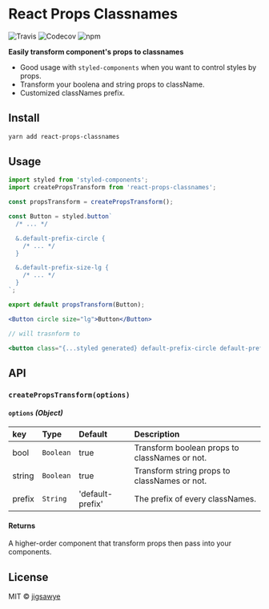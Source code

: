 # React Props Classnames

![Travis](https://img.shields.io/travis/jigsawye/react-props-classnames.svg?style=flat-square)
![Codecov](https://img.shields.io/codecov/c/github/jigsawye/react-props-classnames.svg?style=flat-square)
![npm](https://img.shields.io/npm/v/react-props-classnames.svg?style=flat-square)

**Easily transform component's props to classnames**

- Good usage with `styled-components` when you want to control styles by props.
- Transform your boolena and string props to className.
- Customized classNames prefix.

## Install

```bash
yarn add react-props-classnames
```

## Usage

```js
import styled from 'styled-components';
import createPropsTransform from 'react-props-classnames';

const propsTransform = createPropsTransform();

const Button = styled.button`
  /* ... */

  &.default-prefix-circle {
    /* ... */
  }

  &.default-prefix-size-lg {
    /* ... */
  }
`;

export default propsTransform(Button);
```

```jsx
<Button circle size="lg">Button</Button>

// will trasnform to

<button class="{...styled generated} default-prefix-circle default-prefix-size-lg">Button</button>
```

## API

### `createPropsTransform(options)`

#### `options` _(Object)_

| key    | Type      | Default          | Description                                   |
| :----- | :-------- | :--------------- | :-------------------------------------------- |
| bool   | `Boolean` | true             | Transform boolean props to classNames or not. |
| string | `Boolean` | true             | Transform string props to classNames or not.  |
| prefix | `String`  | 'default-prefix' | The prefix of every classNames.               |

#### Returns

A higher-order component that transform props then pass into your components.

## License

MIT © [jigsawye](https://github.com/jigsawye)
